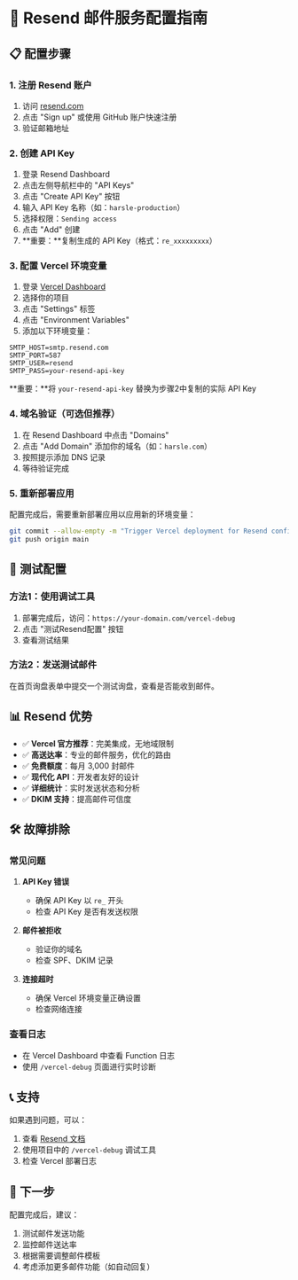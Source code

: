 # 🚀 Resend 邮件服务配置指南

## 📋 配置步骤

### 1. 注册 Resend 账户
1. 访问 [resend.com](https://resend.com)
2. 点击 "Sign up" 或使用 GitHub 账户快速注册
3. 验证邮箱地址

### 2. 创建 API Key
1. 登录 Resend Dashboard
2. 点击左侧导航栏中的 "API Keys"
3. 点击 "Create API Key" 按钮
4. 输入 API Key 名称（如：`harsle-production`）
5. 选择权限：`Sending access`
6. 点击 "Add" 创建
7. **重要：**复制生成的 API Key（格式：`re_xxxxxxxxx`）

### 3. 配置 Vercel 环境变量
1. 登录 [Vercel Dashboard](https://vercel.com/dashboard)
2. 选择你的项目
3. 点击 "Settings" 标签
4. 点击 "Environment Variables"
5. 添加以下环境变量：

```
SMTP_HOST=smtp.resend.com
SMTP_PORT=587
SMTP_USER=resend
SMTP_PASS=your-resend-api-key
```

**重要：**将 `your-resend-api-key` 替换为步骤2中复制的实际 API Key

### 4. 域名验证（可选但推荐）
1. 在 Resend Dashboard 中点击 "Domains"
2. 点击 "Add Domain" 添加你的域名（如：`harsle.com`）
3. 按照提示添加 DNS 记录
4. 等待验证完成

### 5. 重新部署应用
配置完成后，需要重新部署应用以应用新的环境变量：

```bash
git commit --allow-empty -m "Trigger Vercel deployment for Resend config"
git push origin main
```

## 🔧 测试配置

### 方法1：使用调试工具
1. 部署完成后，访问：`https://your-domain.com/vercel-debug`
2. 点击 "测试Resend配置" 按钮
3. 查看测试结果

### 方法2：发送测试邮件
在首页询盘表单中提交一个测试询盘，查看是否能收到邮件。

## 📊 Resend 优势

- ✅ **Vercel 官方推荐**：完美集成，无地域限制
- ✅ **高送达率**：专业的邮件服务，优化的路由
- ✅ **免费额度**：每月 3,000 封邮件
- ✅ **现代化 API**：开发者友好的设计
- ✅ **详细统计**：实时发送状态和分析
- ✅ **DKIM 支持**：提高邮件可信度

## 🛠 故障排除

### 常见问题

1. **API Key 错误**
   - 确保 API Key 以 `re_` 开头
   - 检查 API Key 是否有发送权限

2. **邮件被拒收**
   - 验证你的域名
   - 检查 SPF、DKIM 记录

3. **连接超时**
   - 确保 Vercel 环境变量正确设置
   - 检查网络连接

### 查看日志
- 在 Vercel Dashboard 中查看 Function 日志
- 使用 `/vercel-debug` 页面进行实时诊断

## 📞 支持

如果遇到问题，可以：
1. 查看 [Resend 文档](https://resend.com/docs)
2. 使用项目中的 `/vercel-debug` 调试工具
3. 检查 Vercel 部署日志

## 🎯 下一步

配置完成后，建议：
1. 测试邮件发送功能
2. 监控邮件送达率
3. 根据需要调整邮件模板
4. 考虑添加更多邮件功能（如自动回复） 